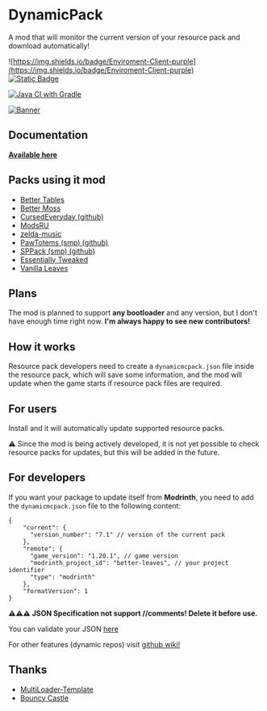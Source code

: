 # DynamicPack
A mod that will monitor the current version of your resource pack and download automatically!

![https://img.shields.io/badge/Enviroment-Client-purple](https://img.shields.io/badge/Enviroment-Client-purple)  
[![Static Badge](https://img.shields.io/badge/Github-gray?logo=github)
](https://github.com/AdamCalculator/DynamicPack)

[![Java CI with Gradle](https://github.com/AdamCalculator/DynamicPack/actions/workflows/gradle.yml/badge.svg)](https://github.com/AdamCalculator/DynamicPack/actions/workflows/gradle.yml)

[![Banner](https://api.mcbanners.com/banner/saved/wveMrFfPsqwXbV.png)](https://modrinth.com/mod/dynamicpack)

## Documentation
[**Available here**](https://github.com/AdamCalculator/DynamicPack/wiki)

## Packs using it mod
* [Better Tables](https://modrinth.com/resourcepack/bettertables)
* [Better Moss](https://modrinth.com/resourcepack/better-moss)
* [CursedEveryday (github)](https://github.com/AdamCalculator/CursedEveryday/releases/tag/day4)
* [ModsRU](https://modrinth.com/resourcepack/mods-ru)
* [zelda-music](https://modrinth.com/resourcepack/zelda-music)
* [PawTotems (smp) (github)](https://github.com/Spilya/PawTotems/)
* [SPPack (smp) (github)](https://github.com/aladairmaxwell/SP)
* [Essentially Tweaked](https://modrinth.com/resourcepack/essentially-tweaked)
* [Vanilla Leaves](https://modrinth.com/resourcepack/vanilla-leaves)

## Plans
The mod is planned to support **any bootloader** and any version, but I don't have enough time right now. **I'm always happy to see new contributors!**

## How it works
Resource pack developers need to create a `dynamicmcpack.json` file inside the resource pack, which will save some information, and the mod will update when the game starts if resource pack files are required.

## For users
Install and it will automatically update supported resource packs.

⚠️ Since the mod is being actively developed, it is not yet possible to check resource packs for updates, but this will be added in the future.


## For developers
If you want your package to update itself from **Modrinth**, you need to add the `dynamicmcpack.json` file to the following content:
```json5
{
    "current": {
      "version_number": "7.1" // version of the current pack
    },
    "remote": {
      "game_version": "1.20.1", // game version
      "modrinth_project_id": "better-leaves", // your project identifier
      "type": "modrinth"
    },
    "formatVersion": 1
}
```
**⚠️⚠️⚠️ JSON Specification not support //comments! Delete it before use.**

You can validate your JSON [here](https://jsonformatter.curiousconcept.com/#)


For other features (dynamic repos) visit [github wiki!](https://github.com/AdamCalculator/DynamicPack/wiki)


## Thanks
* [MultiLoader-Template](https://github.com/jaredlll08/MultiLoader-Template)
* [Bouncy Castle](https://github.com/bcgit/bc-java)
